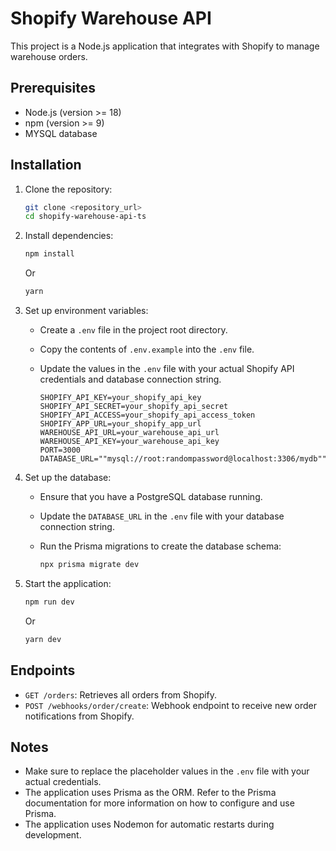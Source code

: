 # Shopify Warehouse API

This project is a Node.js application that integrates with Shopify to manage warehouse orders.

## Prerequisites

- Node.js (version >= 18)
- npm (version >= 9)
- MYSQL database

## Installation

1.  Clone the repository:

    ```bash
    git clone <repository_url>
    cd shopify-warehouse-api-ts
    ```

2.  Install dependencies:

    ```bash
    npm install
    ```

    Or

    ```bash
    yarn
    ```

3.  Set up environment variables:

    - Create a `.env` file in the project root directory.
    - Copy the contents of `.env.example` into the `.env` file.
    - Update the values in the `.env` file with your actual Shopify API credentials and database connection string.

      ```
      SHOPIFY_API_KEY=your_shopify_api_key
      SHOPIFY_API_SECRET=your_shopify_api_secret
      SHOPIFY_API_ACCESS=your_shopify_api_access_token
      SHOPIFY_APP_URL=your_shopify_app_url
      WAREHOUSE_API_URL=your_warehouse_api_url
      WAREHOUSE_API_KEY=your_warehouse_api_key
      PORT=3000
      DATABASE_URL=""mysql://root:randompassword@localhost:3306/mydb""
      ```

4.  Set up the database:

    - Ensure that you have a PostgreSQL database running.
    - Update the `DATABASE_URL` in the `.env` file with your database connection string.
    - Run the Prisma migrations to create the database schema:

      ```bash
      npx prisma migrate dev
      ```

5.  Start the application:

    ```bash
    npm run dev
    ```

    Or

    ```bash
    yarn dev
    ```

## Endpoints

- `GET /orders`: Retrieves all orders from Shopify.
- `POST /webhooks/order/create`: Webhook endpoint to receive new order notifications from Shopify.

## Notes

- Make sure to replace the placeholder values in the `.env` file with your actual credentials.
- The application uses Prisma as the ORM. Refer to the Prisma documentation for more information on how to configure and use Prisma.
- The application uses Nodemon for automatic restarts during development.
